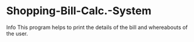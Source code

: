 # Shopping-Bill-Calc.-System
Info
This program helps to print the details of the bill and whereabouts of the user.
